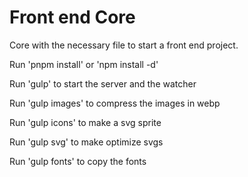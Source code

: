 # Front end Core

Core with the necessary file to start a front end project.

Run 'pnpm install' or 'npm install -d'

Run 'gulp' to start the server and the watcher

Run 'gulp images' to compress the images in webp

Run 'gulp icons' to make a svg sprite

Run 'gulp svg' to make optimize svgs

Run 'gulp fonts' to copy the fonts